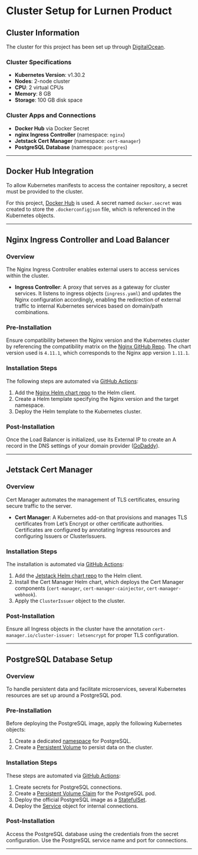 # Cluster Setup for Lurnen Product

## Cluster Information

The cluster for this project has been set up through [DigitalOcean](https://cloud.digitalocean.com/).

### Cluster Specifications
- **Kubernetes Version**: v1.30.2
- **Nodes**: 2-node cluster
- **CPU**: 2 virtual CPUs
- **Memory**: 8 GB
- **Storage**: 100 GB disk space

### Cluster Apps and Connections
- **Docker Hub** via Docker Secret
- **nginx Ingress Controller** (namespace: `nginx`)
- **Jetstack Cert Manager** (namespace: `cert-manager`)
- **PostgreSQL Database** (namespace: `postgres`)

---

## Docker Hub Integration

To allow Kubernetes manifests to access the container repository, a secret must be provided to the cluster. 

For this project, [Docker Hub](https://hub.docker.com/) is used. A secret named `docker.secret` was created to store the `.dockerconfigjson` file, which is referenced in the Kubernetes objects.

---

## Nginx Ingress Controller and Load Balancer

### Overview
The Nginx Ingress Controller enables external users to access services within the cluster.

- **Ingress Controller**: A proxy that serves as a gateway for cluster services. It listens to ingress objects (`ingress.yaml`) and updates the Nginx configuration accordingly, enabling the redirection of external traffic to internal Kubernetes services based on domain/path combinations.

### Pre-Installation
Ensure compatibility between the Nginx version and the Kubernetes cluster by referencing the compatibility matrix on the [Nginx GitHub Repo](https://github.com/kubernetes/ingress-nginx/). The chart version used is `4.11.1`, which corresponds to the Nginx app version `1.11.1`.

### Installation Steps
The following steps are automated via [GitHub Actions](https://github.com/arrodi/lurnen_cluster/blob/main/.github/workflows/nginx_deploy.yml/):
1. Add the [Nginx Helm chart repo](https://kubernetes.github.io/ingress-nginx) to the Helm client.
2. Create a Helm template specifying the Nginx version and the target namespace.
3. Deploy the Helm template to the Kubernetes cluster.

### Post-Installation
Once the Load Balancer is initialized, use its External IP to create an A record in the DNS settings of your domain provider ([GoDaddy](https://www.godaddy.com/)).

---

## Jetstack Cert Manager

### Overview
Cert Manager automates the management of TLS certificates, ensuring secure traffic to the server.

- **Cert Manager**: A Kubernetes add-on that provisions and manages TLS certificates from Let’s Encrypt or other certificate authorities. Certificates are configured by annotating Ingress resources and configuring Issuers or ClusterIssuers.

### Installation Steps
The installation is automated via [GitHub Actions](https://github.com/arrodi/lurnen_cluster/blob/main/.github/workflows/cert_manager_deploy.yml/):
1. Add the [Jetstack Helm chart repo](https://charts.jetstack.io) to the Helm client.
2. Install the Cert Manager Helm chart, which deploys the Cert Manager components (`cert-manager`, `cert-manager-cainjector`, `cert-manager-webhook`).
3. Apply the `ClusterIssuer` object to the cluster.

### Post-Installation
Ensure all Ingress objects in the cluster have the annotation `cert-manager.io/cluster-issuer: letsencrypt` for proper TLS configuration.

---

## PostgreSQL Database Setup

### Overview
To handle persistent data and facilitate microservices, several Kubernetes resources are set up around a PostgreSQL pod.

### Pre-Installation
Before deploying the PostgreSQL image, apply the following Kubernetes objects:
1. Create a dedicated [namespace](https://github.com/arrodi/lurnen_cluster/blob/main/postgres/namespace_postgres.yaml) for PostgreSQL.
2. Create a [Persistent Volume](https://github.com/arrodi/lurnen_cluster/blob/main/postgres/persistentvolume.yaml) to persist data on the cluster.

### Installation Steps
These steps are automated via [GitHub Actions](https://github.com/arrodi/lurnen_cluster/blob/main/.github/workflows/postgres_deploy.yml):
1. Create secrets for PostgreSQL connections.
2. Create a [Persistent Volume Claim](https://github.com/arrodi/lurnen_cluster/blob/main/postgres/persistentvolumeclaim.yaml) for the PostgreSQL pod.
3. Deploy the official PostgreSQL image as a [StatefulSet](https://github.com/arrodi/lurnen_cluster/blob/main/postgres/statefulset.yaml).
4. Deploy the [Service](https://github.com/arrodi/lurnen_cluster/blob/main/postgres/service.yaml) object for internal connections.

### Post-Installation
Access the PostgreSQL database using the credentials from the secret configuration. Use the PostgreSQL service name and port for connections.

---